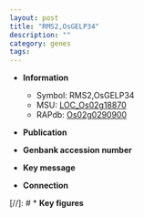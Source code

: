 ```yaml
---
layout: post
title: "RMS2,OsGELP34"
description: ""
category: genes
tags: 
---
```


* **Information**  
    + Symbol: RMS2,OsGELP34  
    + MSU: [LOC_Os02g18870](http://rice.uga.edu/cgi-bin/ORF_infopage.cgi?orf=LOC_Os02g18870)  
    + RAPdb: [Os02g0290900](http://rapdb.dna.affrc.go.jp/viewer/gbrowse_details/irgsp1?name=Os02g0290900)  

* **Publication**  

* **Genbank accession number**  

* **Key message**  

* **Connection**  

[//]: # * **Key figures**  


